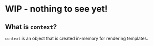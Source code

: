 # WIP - nothing to see yet!

## What is `context`?

`context` is an object that is created in-memory for rendering templates. 
